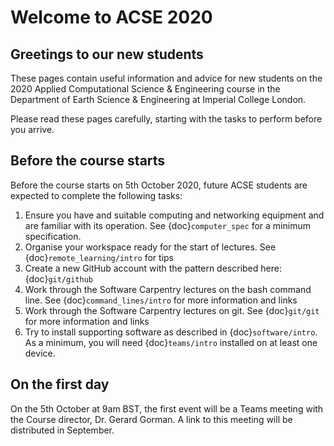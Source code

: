 # Welcome to ACSE 2020

## Greetings to our new students

These pages contain useful information and advice for new students on the 2020 Applied Computational Science & Engineering course in the Department of Earth Science & Engineering at Imperial College London.

Please read these pages carefully, starting with the tasks to perform before you arrive.

## Before the course starts

Before the course starts on 5th October 2020, future ACSE students are expected to complete the following tasks:

1. Ensure you have and suitable computing and networking equipment and are familiar with its operation. See {doc}`computer_spec` for a minimum specification.
1. Organise your workspace ready for the start of lectures. See {doc}`remote_learning/intro` for tips
2. Create a new GitHub account with the pattern described here: {doc}`git/github`
3. Work through the Software Carpentry lectures on the bash command line. See {doc}`command_lines/intro` for more information and links
4.  Work through the Software Carpentry lectures on git. See {doc}`git/git` for more information and links
5. Try to install supporting software as described in {doc}`software/intro`. As a minimum, you will need {doc}`teams/intro` installed on at least one device.

## On the first day

On the 5th October at 9am BST, the first event will be a Teams meeting with the Course director, Dr. Gerard Gorman. A link to this meeting will be distributed in September.
